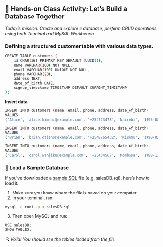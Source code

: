 
## 🎯 Hands-on Class Activity: Let’s Build a Database Together
_Today’s mission: Create and explore a database, perform CRUD operations using both Terminal and MySQL Workbench._


### Defining a structured customer table with various data types.
```bash
CREATE TABLE customers (
    id CHAR(36) PRIMARY KEY DEFAULT (UUID()),
    name VARCHAR(100) NOT NULL,
    email VARCHAR(100) UNIQUE NOT NULL,
    phone VARCHAR(20),
    address TEXT,
    date_of_birth DATE,
    signup_timestamp TIMESTAMP DEFAULT CURRENT_TIMESTAMP
);
```
**Insert data**
```bash
INSERT INTO customers (name, email, phone, address, date_of_birth)
VALUES
('Alice', 'alice.kimani@example.com', '+254723478', 'Nairobi', '1995-08-10');

INSERT INTO customers (name, email, phone, address, date_of_birth)
VALUES
('Brian', 'brian.otieno@example.com', '+2548765432', 'Kisumu', '1990-02-25');

INSERT INTO customers (name, email, phone, address, date_of_birth)
VALUES
('Carol', 'carol.wanjiku@example.com', '+25434567', 'Mombasa', '1988-12-15');

```



### 🧪 Load a Sample Database
If you’ve downloaded a [sample SQL](https://drive.google.com/file/d/1ClfnXsCfg5OnB7aLsS3zjaPSBo66YApM/view?usp=sharing) file (e.g. salesDB.sql), here’s how to load it:
1. Make sure you know where the file is saved on your computer.
2. In your terminal, run:
```bash
mysql -u root -p < salesDB.sql
```
3. Then open MySQL and run:
```bash
USE salesDB;
SHOW TABLES;
```
_🔍 Voilà! You should see the tables loaded from the file._
